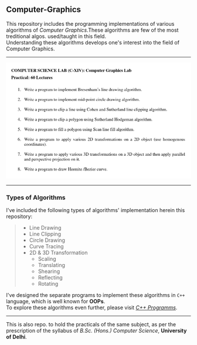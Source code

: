 ## Computer-Graphics

This repository includes the programming implementations of various algorithms of _Computer Graphics_.These algorithms are few of the most treditional algos. used/taught in this field.<br />
Understanding these algorithms develops one's interest into the field of Computer Graphics.  

---

![Practical List](./C%2B%2B%20Programms/practicals/practicalList.png)  

---

### Types of Algorithms
I've included the following types of algorithms' implementation herein this repository:
> * Line Drawing
> * Line Clipping
> * Circle Drawing
> * Curve Tracing
> * 2D & 3D Transformation
>   * Scaling
>   * Translating
>   * Shearing
>   * Reflecting
>   * Rotating

I've designed the separate programs to implement these algorithms in ```C++``` language, which is well known for **OOPs**.<br />
To explore these algorithms even further, please visit [_C++ Programms_](C%2B%2B%20Programms).

<hr />

This is also repo. to hold the practicals of the same subject, as per the prescription of the syllabus of _B.Sc. (Hons.) Computer Science_, **University of Delhi**.<br />
